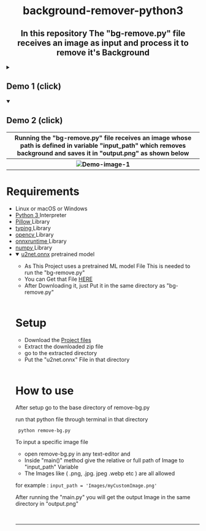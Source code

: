 <h1 align="center"><strong>background-remover-python3</strong></h1>
<p><h2 align="center">In this repository The "bg-remove.py" file receives an image as input and process it to remove it's Background</h2></p>

<details close> 
  <summary><h2>Demo 1 (click)</h2></summary> 
  <table>
    <tr>
    <th>
    <img alt="Demo-image-1" src="https://user-images.githubusercontent.com/77431114/215275187-4ef372f8-4fe6-4035-adc2-c606f2409584.png"/></th>
    </tr>
  </table>
</details> 

<details open> 
  <summary><h2>Demo 2 (click)</h2></summary>
  <table>
    <tr>
      <th>Running the "bg-remove.py" file receives an image whose path is defined in variable "input_path"
      which removes background and saves it in "output.png" as shown below</th>
    </tr>
    <tr>
    <th>
    <img alt="Demo-image-1" src="https://user-images.githubusercontent.com/77431114/215275192-77287d58-1b59-4737-b1df-9c1e0fd5be0d.png"/></th>
    </tr>
  </table>
</details>

Requirements
============
* Linux or macOS or Windows
* [ Python 3 ](https://www.python.org/downloads/)Interpreter
* [ Pillow ](https://pypi.org/project/Pillow/)Library
* [ typing ](https://pypi.org/project/typing/)Library
* [ opencv ](https://pypi.org/project/opencv-python/)Library
* [ onnxruntime ](https://pypi.org/project/onnxruntime/)Library
* [ numpy ](https://pypi.org/project/numpy/)Library
* <details open> 
  <summary><span><a href="https://mega.nz/file/wV5zECYb#C19BLp57nJ8b_7LVZDajWLDRf5HSml63n0skiK2bNuQ">u2net.onnx</a> pretrained model</span></summary>
  <table>
<ul>
    <li>As This Project uses a pretrained ML model File This is needed to run the "bg-remove.py" </li>
    <li>You can Get that File <a href="https://mega.nz/file/wV5zECYb#C19BLp57nJ8b_7LVZDajWLDRf5HSml63n0skiK2bNuQ">HERE</a></li>
    <li>After Downloading it, just Put it in the same directory as "bg-remove.py"</li>
</ul>
  </table>
</details>

Setup
============
* Download the [ Project files ](https://github.com/Synchrotek/background-remover-py/archive/refs/heads/main.zip)
* Extract the downloaded zip file
* go to the extracted directory
* Put the "u2net.onnx" File in that directory

<br>

How to use
============
After setup go to the base directory of remove-bg.py

run that python file through terminal in that directory
```
 python remove-bg.py
```
To input a specific image file 
* open remove-bg.py in any text-editor and
* Inside "main()" method give the relative or full path of Image to "input_path" Variable 
* The Images like ( .png, .jpg. jpeg .webp etc ) are all allowed

for example : `input_path = 'Images/myCustomImage.png'`

After running the "main.py" you will get the output Image in the same directory in "output.png"

<br>
<hr>
